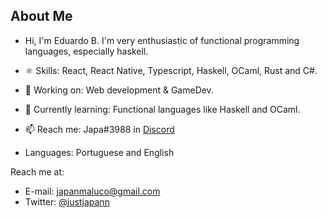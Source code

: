## About Me

- Hi, I'm Eduardo B. I'm very enthusiastic of functional programming languages, especially haskell.
- ⚛️ Skills: React, React Native, Typescript, Haskell, OCaml, Rust and C#.
- 🔭 Working on: Web development & GameDev.
- 🌱 Currently learning: Functional languages like Haskell and OCaml.
- 📫 Reach me: Japa#3988 in [Discord](https://discord.com/new)

- Languages: Portuguese and English

Reach me at:

- E-mail: <japanmaluco@gmail.com>
- Twitter: [@justjapann](https://twitter.com/justjapann)
